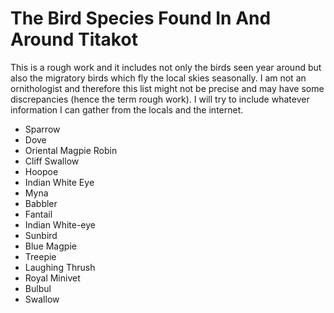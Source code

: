 # The Bird Species Found In And Around Titakot

This is a rough work and it includes not only the birds seen
year around but also the migratory birds which fly the local skies seasonally.
I am not an ornithologist and therefore this list might not be precise and 
may have some discrepancies (hence the term rough work). I will try to include
whatever information I can gather from the locals and the internet.

+ Sparrow
+ Dove
+ Oriental Magpie Robin
+ Cliff Swallow
+ Hoopoe
+ Indian White Eye
+ Myna
+ Babbler
+ Fantail
+ Indian White-eye
+ Sunbird
+ Blue Magpie
+ Treepie
+ Laughing Thrush
+ Royal Minivet
+ Bulbul
+ Swallow

